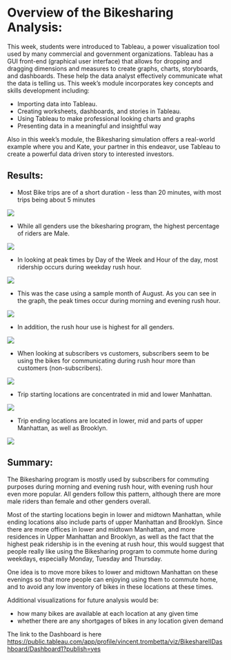 # Overview of the Bikesharing Analysis:

This week, students were introduced to Tableau, a power visualization tool used by many commercial and government organizations. Tableau has a GUI front-end (graphical user interface) that allows for dropping and dragging dimensions and measures to create graphs, charts, storyboards, and dashboards. These help the data analyst effectively communicate what the data is telling us. This week’s module incorporates key concepts and skills development including:

- Importing data into Tableau.
- Creating worksheets, dashboards, and stories in Tableau.
- Using Tableau to make professional looking charts and graphs
- Presenting data in a meaningful and insightful way

Also in this week’s module, the Bikesharing simulation offers a real-world example where you and Kate, your partner in this endeavor, use Tableau to create a powerful data driven story to interested investors.


## Results: 

- Most Bike trips are of a short duration - less than 20 minutes, with most trips being about 5 minutes

![](https://github.com/vjtrom/bikesharing/blob/main/images/Checkouts%20by%20User.jpg)



- While all genders use the bikesharing program, the highest percentage of riders are Male.

![](https://github.com/vjtrom/bikesharing/blob/main/images/Checkout%20times%20by%20Gender.jpg)



- In looking at peak times by Day of the Week and Hour of the day, most ridership occurs during weekday rush hour.

![](https://github.com/vjtrom/bikesharing/blob/main/images/Trips%20by%20Weekday%20by%20Hour.jpg)



- This was the case using a sample month of August. As you can see in the graph, the peak times occur during morning and evening rush hour.

![](https://github.com/vjtrom/bikesharing/blob/main/images/August%20Peak%20Hours.jpg)



- In addition, the rush hour use is highest for all genders.

![](https://github.com/vjtrom/bikesharing/blob/main/images/Trips%20by%20Gender%20Weekday.jpg)



- When looking at subscribers vs customers, subscribers seem to be using the bikes for communicating during rush hour more than customers (non-subscribers).

![](https://github.com/vjtrom/bikesharing/blob/main/images/Users%20by%20Gender%20by%20Weekday.jpg)



- Trip starting locations are concentrated in mid and lower Manhattan.

![](https://github.com/vjtrom/bikesharing/blob/main/images/Starting%20Locations.jpg)



- Trip ending locations are located in lower, mid and parts of upper Manhattan, as well as Brooklyn.

![](https://github.com/vjtrom/bikesharing/blob/main/images/Ending%20Locations.jpg)


## Summary:  

The Bikesharing program is mostly used by subscribers for commuting purposes during morning and evening rush hour, with evening rush hour even more popular. All genders follow this pattern, although there are more male riders than female and other genders overall. 

Most of the starting locations begin in lower and midtown Manhattan, while ending locations also include parts of upper Manhattan and Brooklyn. Since there are more offices in lower and midtown Manhattan, and more residences in Upper Manhattan and Brooklyn, as well as the fact that the highest peak ridership is in the evening at rush hour, this would suggest that people really like using the Bikesharing program to commute home during weekdays, especially Monday, Tuesday and Thursday. 

One idea is to move more bikes to lower and midtown Manhattan on these evenings so that more people can enjoying using them to commute home, and to avoid any low inventory of bikes in these locations at these times. 

Additional visualizations for future analysis would be:

- how many bikes are available at each location at any given time
- whether there are any shortgages of bikes in any location given demand

The link to the Dashboard is here https://public.tableau.com/app/profile/vincent.trombetta/viz/BikeshareIIDashboard/Dashboard1?publish=yes
